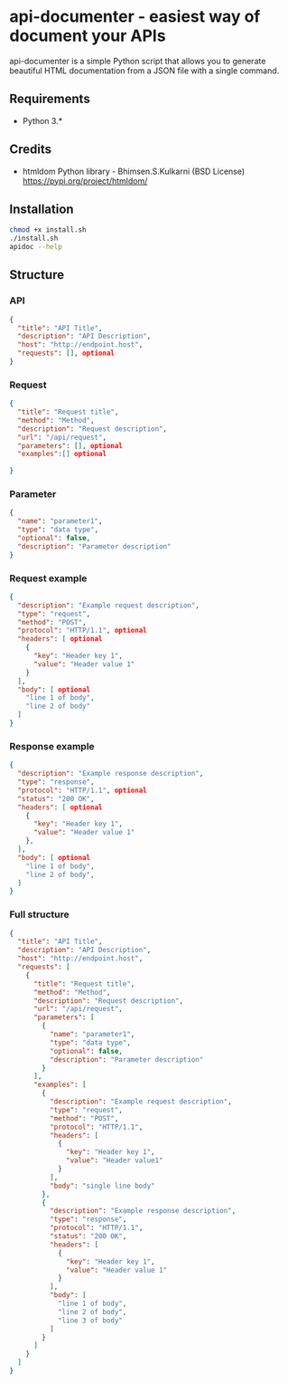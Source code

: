 # api-documenter - easiest way of document your APIs

api-documenter is a simple Python script that allows you to generate beautiful
HTML documentation from a JSON file with a single command.

## Requirements
- Python 3.*

## Credits
- htmldom Python library - Bhimsen.S.Kulkarni (BSD License)
  <https://pypi.org/project/htmldom/>

## Installation

```bash
chmod +x install.sh
./install.sh
apidoc --help
```

## Structure

### API

```json
{
  "title": "API Title",
  "description": "API Description",
  "host": "http://endpoint.host",
  "requests": [], optional
}
```

### Request

```json
{
  "title": "Request title",
  "method": "Method",
  "description": "Request description",
  "url": "/api/request",
  "parameters": [], optional
  "examples":[] optional
  
}
```

### Parameter

```json
{
  "name": "parameter1",
  "type": "data type",
  "optional": false,
  "description": "Parameter description"
}
```

### Request example

```json
{
  "description": "Example request description",
  "type": "request",
  "method": "POST",
  "protocol": "HTTP/1.1", optional
  "headers": [ optional
    {
      "key": "Header key 1",
      "value": "Header value 1"
    }
  ],
  "body": [ optional
    "line 1 of body",
    "line 2 of body"
  ]
}
```

### Response example

```json
{
  "description": "Example response description",
  "type": "response",
  "protocol": "HTTP/1.1", optional
  "status": "200 OK",
  "headers": [ optional
    {
      "key": "Header key 1",
      "value": "Header value 1"
    },
  ],
  "body": [ optional
    "line 1 of body",
    "line 2 of body",
  ]
}
```

### Full structure

```json
{
  "title": "API Title",
  "description": "API Description",
  "host": "http://endpoint.host",
  "requests": [
    {
      "title": "Request title",
      "method": "Method",
      "description": "Request description",
      "url": "/api/request",
      "parameters": [
        {
          "name": "parameter1",
          "type": "data type",
          "optional": false,
          "description": "Parameter description"
        }
      ],
      "examples": [
        {
          "description": "Example request description",
          "type": "request",
          "method": "POST",
          "protocol": "HTTP/1.1",
          "headers": [
            {
              "key": "Header key 1",
              "value": "Header value1"
            }
          ],
          "body": "single line body"
        },
        {
          "description": "Example response description",
          "type": "response",
          "protocol": "HTTP/1.1",
          "status": "200 OK",
          "headers": [
            {
              "key": "Header key 1",
              "value": "Header value 1"
            }
          ],
          "body": [
            "line 1 of body",
            "line 2 of body",
            "line 3 of body"
          ]
        }
      ]
    }
  ]
}
```
